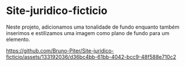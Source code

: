 # Site-juridico-ficticio

Neste projeto, adicionamos uma tonalidade de fundo enquanto também inserimos e estilizamos uma imagem como plano de fundo para um elemento.



https://github.com/Bruno-Piter/Site-juridico-ficticio/assets/133192036/d36bc4bb-61bb-4042-bcc9-48f588e710c2

